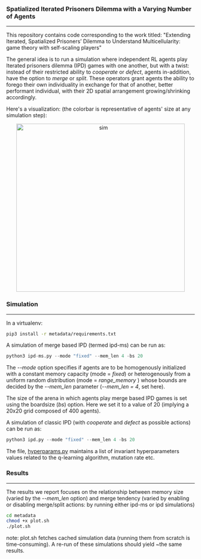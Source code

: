 ### **Spatialized Iterated Prisoners Dilemma with a Varying Number of Agents**

---

This repository contains code corresponding to the work titled: "Extending Iterated, Spatialized Prisoners’ Dilemma to Understand Multicellularity: game theory with self-scaling players"

The general idea is to run a simulation where independent RL agents play Iterated prisoners dilemma (IPD) games with one another, but with a twist: instead of their restricted ability to _cooperate_ or _defect_, agents in-addition, have the option to _merge_ or _split_. These operators grant agents the ability to forego their own individuality in exchange for that of another, better performant individual, with their 2D spatial arrangement growing/shrinking accordingly.

Here's a visualization: (the colorbar is representative of agents' size at any simulation step):

<div style= "text-align:center;">
    <img src="./metadata/ipdms-sim.gif" alt="sim" width="450"/>
</div>

### **Simulation**

---

In a virtualenv:

```bash
pip3 install -r metadata/requirements.txt
```

A simulation of merge based IPD (termed ipd-ms) can be run as:

```python
python3 ipd-ms.py --mode "fixed" --mem_len 4 -bs 20
```

The _--mode_ option specifies if agents are to be homogenously initialized with a constant memory capacity (mode = _fixed_) or heterogenously from a uniform random distribution (mode = _range_memory_ ) whose bounds are decided by the _--mem_len_ parameter (_--mem_len = 4_, set here).

The size of the arena in which agents play merge based IPD games is set using the boardsize (_bs_) option. Here we set it to a value of 20 (implying a 20x20 grid composed of 400 agents).

A simulation of classic IPD (with _cooperate_ and _defect_ as possible actions) can be run as:

```python
python3 ipd.py --mode "fixed" --mem_len 4 -bs 20
```

The file, [hyperparams.py](https://github.com/lksshw/IPDm/blob/main/core/hyperParams.py) maintains a list of invariant hyperparameters values related to the q-learning algorithm, mutation rate etc.

### **Results**

---

The results we report focuses on the relationship between memory size (varied by the _--mem_len_ option) and merge tendency (varied by enabling or disabling merge/split actions: by running either ipd-ms or ipd simulations)

```bash
cd metadata
chmod +x plot.sh
./plot.sh
```

note: plot.sh fetches cached simulation data (running them from scratch is time-consuming). A re-run of these simulations should yield ~the same results.
